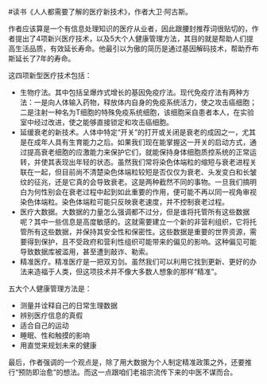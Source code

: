 \#读书《人人都需要了解的医疗新技术》，作者大卫·阿古斯。

作者应该算是一个有信息处理知识的医疗从业者，因此跟腰封推荐词很贴切的，作者提出了4项新兴医疗技术，以及5大个人健康管理方法，其目的就是帮助人们提高生活品质，有效延长寿命。他最引以为傲的简历是通过基因解码技术，帮助乔布斯延长了7年的寿命。

这四项新型医疗技术包括：

- 生物疗法。其中包括呈爆炸式增长的基因免疫疗法。现代免疫疗法有两种方法：一是向人体输入药物，释放体内自身的免疫系统活力，使之攻击癌细胞；二是注射一种名为T细胞的特殊免疫系统细胞，该细胞采自患者本人，在实验室中经过改进，使之能够直接锁定和攻击癌细胞。
- 延缓衰老的新技术。人体中特定“开关”的打开或关闭是衰老的成因之一，尤其是在成年人具有生育能力之后。如果我们现在能掌握这一开关的启动方式，通过提高衰老细胞的应激能力来保护它们，就能保持身体细胞质控系统的正常运转，并使其表现出年轻的状态。虽然我们常将染色体端粒的缩短与衰老进程关联在一起，但目前尚不清楚染色体端粒较短是否仅仅为衰老、头发变白和长皱纹的征兆，还是它真的会导致衰老。这是两种截然不同的事物。一旦我们搞明白为何性别会在衰老过程中起到如此重要的作用，便可能不再以同一视角审视染色体端粒。染色体端粒可能只反映衰老速度，并不控制衰老过程。
- 医疗大数据。大数据的力量怎么强调都不过分，但是谁将托管所有这些数据呢？其中一些信息是高度敏感的。这就需要建立一个新的非营利组织，它将托管所有这些数据，并保持其安全性和保密性。这些数据是重要的世界资源，需要得到保护，且不受政府和营利性组织可能带来的偏见的影响。这种偏见可能导致数据库被滥用，甚至遭到敲诈、勒索。
- 精准医疗。精准医疗是一把双刃剑。虽然我们可以利用它找到更新、更好的办法来造福于人类，但这项技术并不像大多数人想象的那样“精准”。

五大个人健康管理方法是：

- 测量并诠释自己的日常生理数据
- 辨别医疗信息的真假
- 适合自己的运动
- 睡眠、性和触摸的影响
- 用直觉来规划未来的健康

最后，作者强调的一个观点是，除了用大数据为个人制定精准政策之外，还要推行“预防即治愈”的想法。而这一点跟咱们老祖宗流传下来的中医不谋而合。